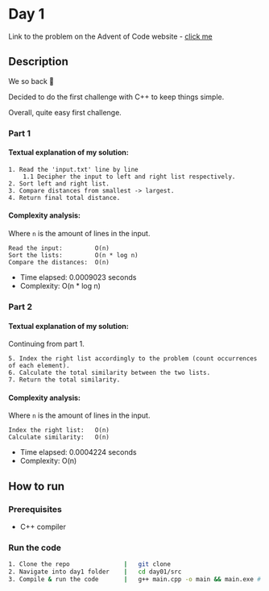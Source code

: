# Day 1

Link to the problem on the Advent of Code website - [click me](https://adventofcode.com/2024/day/1)

## Description

We so back 🎄

Decided to do the first challenge with C++ to keep things simple.

Overall, quite easy first challenge.

### Part 1

#### Textual explanation of my solution:

```
1. Read the 'input.txt' line by line
    1.1 Decipher the input to left and right list respectively.
2. Sort left and right list.
3. Compare distances from smallest -> largest.
4. Return final total distance.
```

#### Complexity analysis:
Where `n` is the amount of lines in the input.
```
Read the input:         O(n)
Sort the lists:         O(n * log n)
Compare the distances:  O(n)
```

- Time elapsed: 0.0009023 seconds
- Complexity:   O(n * log n)

### Part 2

#### Textual explanation of my solution:
Continuing from part 1.
```
5. Index the right list accordingly to the problem (count occurrences of each element).
6. Calculate the total similarity between the two lists.
7. Return the total similarity.
```

#### Complexity analysis:
Where `n` is the amount of lines in the input.
```
Index the right list:   O(n)
Calculate similarity:   O(n)
```

- Time elapsed: 0.0004224 seconds
- Complexity: O(n)

## How to run

### Prerequisites

- C++ compiler

### Run the code

```bash
1. Clone the repo               |   git clone
2. Navigate into day1 folder    |   cd day01/src
3. Compile & run the code       |   g++ main.cpp -o main && main.exe # Or whatever compiler you prefer
```

